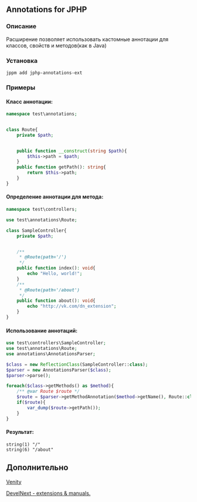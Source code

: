 ## Annotations for JPHP
### Описание
Расширение позволяет использовать кастомные аннотации для классов, свойств и методов(как в Java)
### Установка
```
jppm add jphp-annotations-ext
```
### Примеры
#### Класс аннотации:
```php
namespace test\annotations;


class Route{
    private $path;


    public function __construct(string $path){
        $this->path = $path;
    }
    public function getPath(): string{
        return $this->path;
    }
}
```
#### Определение аннотации для метода:
```php
namespace test\controllers;

use test\annotations\Route;

class SampleController{
    private $path;


    /**
     * @Route(path='/')
     */
    public function index(): void{
        echo "Hello, world!";
    }
    /**
     * @Route(path='/about')
     */
    public function about(): void{
        echo "http://vk.com/dn_extension";
    }
}
```
#### Использование аннотаций:
```php
use test\controllers\SampleController;
use test\annotations\Route;
use annotations\AnnotationsParser;

$class = new ReflectionClass(SampleController::class);
$parser = new AnnotationsParser($class);
$parser->parse();

foreach($class->getMethods() as $method){
    /** @var Route $route */
    $route = $parser->getMethodAnnotation($method->getName(), Route::class);
    if($route){
        var_dump($route->getPath());
    }
}
```
#### Результат:
```
string(1) "/"
string(6) "/about"
```
## Дополнительно

[Venity](https://vk.com/venity)

[DevelNext - extensions & manuals.](https://vk.com/dn_extension)